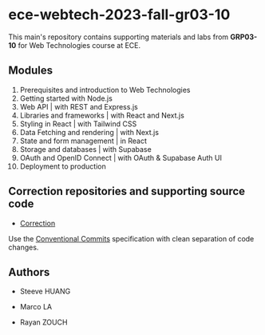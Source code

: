 # ece-webtech-2023-fall-gr03-10

This main's repository contains supporting materials and labs from **GRP03-10** for Web Technologies course at ECE.

## Modules

1. Prerequisites and introduction to Web Technologies
2. Getting started with Node.js
3. Web API | with REST and Express.js
4. Libraries and frameworks | with React and Next.js
5. Styling in React | with Tailwind CSS
6. Data Fetching and rendering | with Next.js
7. State and form management | in React
8. Storage and databases | with Supabase
9. OAuth and OpenID Connect | with OAuth & Supabase Auth UI
10. Deployment to production

## Correction repositories and supporting source code

- [Correction](https://github.com/adaltas/ece-webtech-2023-fall-gr03/)

Use the [Conventional Commits](https://www.conventionalcommits.org/en/v1.0.0/) specification with clean separation of code changes.

## Authors

- Steeve HUANG

- Marco LA

- Rayan ZOUCH
